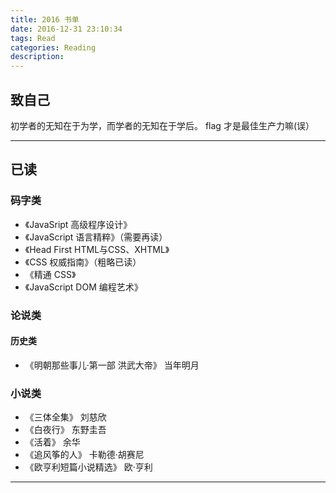```yaml
---
title: 2016 书单
date: 2016-12-31 23:10:34
tags: Read
categories: Reading
description:
---
```


## 致自己
初学者的无知在于为学，而学者的无知在于学后。
flag 才是最佳生产力嘛(误）

<!-- more -->
***

## 已读
### 码字类
- 《JavaSript 高级程序设计》
- 《JavaScript 语言精粹》（需要再读）
- 《Head First HTML与CSS、XHTML》
- 《CSS 权威指南》（粗略已读）
- 《精通 CSS》
- 《JavaScript DOM 编程艺术》

### 论说类
#### 历史类
- 《明朝那些事儿·第一部 洪武大帝》 当年明月

### 小说类
- 《三体全集》 刘慈欣
- 《白夜行》 东野圭吾
- 《活着》 余华
- 《追风筝的人》 卡勒德·胡赛尼
- 《欧亨利短篇小说精选》 欧·亨利
***
